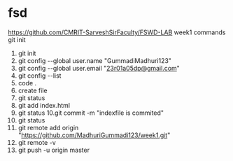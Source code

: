 # fsd
https://github.com/CMRIT-SarveshSirFaculty/FSWD-LAB
   week1 commands
   git init
1. git init
2. git config --global user.name "GummadiMadhuri123"
3. git config --global user.email "23r01a05dp@gmail.com"
4. git config --list
5. code .
6. create file
7. git status
8. git add index.html
9. git status
10.git commit -m "indexfile is commited"
11. git status
12. git remote add origin "https://github.com/MadhuriGummadi123/week1.git"
13. git remote -v
14. git push -u origin master
